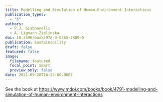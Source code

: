 ```yaml
---
title: Modelling and Simulation of Human-Environment Interactions
publication_types:
  - "5"
authors:
  - P.J. Giabbanelli
  - A. Ligmann-Zielinska
doi: 10.3390/books978-3-0365-2809-0
publication: Sustainability
draft: false
featured: false
image:
  filename: featured
  focal_point: Smart
  preview_only: false
date: 2021-09-28T16:23:00.000Z
---
```

S﻿ee the book at <https://www.mdpi.com/books/book/4791-modelling-and-simulation-of-human-environment-interactions>